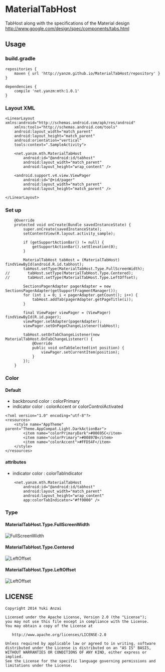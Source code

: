 MaterialTabHost
===============

TabHost along with the specifications of the Material design
http://www.google.com/design/spec/components/tabs.html

Usage
---------------

### build.gradle

```
repositories {
    maven { url 'http://yanzm.github.io/MaterialTabHost/repository' }
}

dependencies {
    compile 'net.yanzm:mth:1.0.1'
}
```

### Layout XML

```
<LinearLayout xmlns:android="http://schemas.android.com/apk/res/android"
    xmlns:tools="http://schemas.android.com/tools"
    android:layout_width="match_parent"
    android:layout_height="match_parent"
    android:orientation="vertical"
    tools:context=".SampleActivity">

    <net.yanzm.mth.MaterialTabHost
        android:id="@android:id/tabhost"
        android:layout_width="match_parent"
        android:layout_height="wrap_content" />

    <android.support.v4.view.ViewPager
        android:id="@+id/pager"
        android:layout_width="match_parent"
        android:layout_height="match_parent" />

</LinearLayout>
```

### Set up

```
    @Override
    protected void onCreate(Bundle savedInstanceState) {
        super.onCreate(savedInstanceState);
        setContentView(R.layout.activity_sample);

        if (getSupportActionBar() != null) {
            getSupportActionBar().setElevation(0);
        }

        MaterialTabHost tabHost = (MaterialTabHost) findViewById(android.R.id.tabhost);
        tabHost.setType(MaterialTabHost.Type.FullScreenWidth);
//        tabHost.setType(MaterialTabHost.Type.Centered);
//        tabHost.setType(MaterialTabHost.Type.LeftOffset);

        SectionsPagerAdapter pagerAdapter = new SectionsPagerAdapter(getSupportFragmentManager());
        for (int i = 0; i < pagerAdapter.getCount(); i++) {
            tabHost.addTab(pagerAdapter.getPageTitle(i));
        }

        final ViewPager viewPager = (ViewPager) findViewById(R.id.pager);
        viewPager.setAdapter(pagerAdapter);
        viewPager.setOnPageChangeListener(tabHost);

        tabHost.setOnTabChangeListener(new MaterialTabHost.OnTabChangeListener() {
            @Override
            public void onTabSelected(int position) {
                viewPager.setCurrentItem(position);
            }
        });
    }
```

### Color

#### Default

* backbround color : colorPrimary
* indicator color : colorAccent or colorControlActivated

```
<?xml version="1.0" encoding="utf-8"?>
<resources>
    <style name="AppTheme" parent="Theme.AppCompat.Light.DarkActionBar">
        <item name="colorPrimaryDark">#00695C</item>
        <item name="colorPrimary">#00897B</item>
        <item name="colorAccent">#FFD54F</item>
    </style>
</resources>
```

#### attributes

* indicator color : colorTabIndicator

```
    <net.yanzm.mth.MaterialTabHost
        android:id="@android:id/tabhost"
        android:layout_width="match_parent"
        android:layout_height="wrap_content"
        app:colorTabIndicator="#ff0000" />

```


### Type

#### MaterialTabHost.Type.FullScreenWidth

![FullScreenWidth](http://3.bp.blogspot.com/-4szD4lkQH74/VIfGci0GOkI/AAAAAAAARUQ/xObIpgmHhKI/s400/mth_fullwidth.png)

#### MaterialTabHost.Type.Centered

![LeftOffset](http://2.bp.blogspot.com/-UAIRu67QxE0/VIfGcncmBfI/AAAAAAAARUM/-kXX7OS9oeI/s400/mth_centered.png)

#### MaterialTabHost.Type.LeftOffset

![LeftOffset](http://2.bp.blogspot.com/-C9_JSDk9D1Y/VIfGcx9dcfI/AAAAAAAARUU/xwgTMuW2YCs/s400/mth_leftoffset.png)



LICENSE
---------------

```
Copyright 2014 Yuki Anzai

Licensed under the Apache License, Version 2.0 (the "License");
you may not use this file except in compliance with the License.
You may obtain a copy of the License at

   http://www.apache.org/licenses/LICENSE-2.0

Unless required by applicable law or agreed to in writing, software
distributed under the License is distributed on an "AS IS" BASIS,
WITHOUT WARRANTIES OR CONDITIONS OF ANY KIND, either express or implied.
See the License for the specific language governing permissions and
limitations under the License.
```

